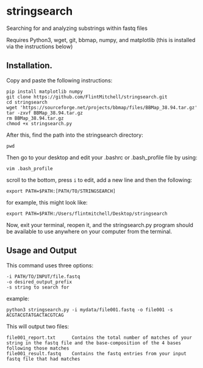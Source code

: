 # stringsearch
Searching for and analyzing substrings within fastq files 

Requires Python3, wget, git, bbmap, numpy, and matplotlib (this is installed via the instructions below)

## Installation.

Copy and paste the following instructions:

```
pip install matplotlib numpy
git clone https://github.com/FlintMitchell/stringsearch.git
cd stringsearch
wget 'https://sourceforge.net/projects/bbmap/files/BBMap_38.94.tar.gz'
tar -zxvf BBMap_38.94.tar.gz
rm BBMap_38.94.tar.gz
chmod +x stringsearch.py

```

After this, find the path into the stringsearch directory:
```
pwd
```

Then go to your desktop and edit your .bashrc or .bash_profile file by using:
```
vim .bash_profile
```
scroll to the bottom, press `i` to edit, add a new line and then the following:
```
export PATH=$PATH:[PATH/TO/STRINGSEARCH]
```
for example, this might look like:
```
export PATH=$PATH:/Users/flintmitchell/Desktop/stringsearch
```

Now, exit your terminal, reopen it, and the stringsearch.py program should be available
to use anywhere on your computer from the terminal.

## Usage and Output

This command uses three options:
```
-i PATH/TO/INPUT/file.fastq
-o desired_output_prefix
-s string to search for
```
example:
```
python3 stringsearch.py -i mydata/file001.fastq -o file001 -s ACGTACGTATGACTACGTCAG
```

This will output two files:
```
file001_report.txt      Contains the total number of matches of your string in the fastq file and the base-composition of the 4 bases following those matches
file001_result.fastq    Contains the fastq entries from your input fastq file that had matches 
```
